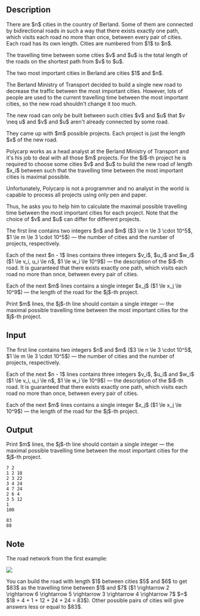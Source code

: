 ## Description

<div><p>There are $n$ cities in the country of Berland. Some of them are connected by bidirectional roads in such a way that there exists <span class="tex-font-style-it">exactly one</span> path, which visits each road no more than once, between every pair of cities. Each road has its own length. Cities are numbered from $1$ to $n$.</p><p>The travelling time between some cities $v$ and $u$ is the total length of the roads on the shortest path from $v$ to $u$. </p><p>The two most important cities in Berland are cities $1$ and $n$.</p><p>The Berland Ministry of Transport decided to build a single new road to decrease the traffic between the most important cities. However, lots of people are used to the current travelling time between the most important cities, so the new road shouldn't change it too much. </p><p>The new road can only be built between such cities $v$ and $u$ that $v \neq u$ and $v$ and $u$ aren't already connected by some road.</p><p>They came up with $m$ possible projects. Each project is just the length $x$ of the new road.</p><p>Polycarp works as a head analyst at the Berland Ministry of Transport and it's his job to deal with all those $m$ projects. For the $i$-th project he is required to choose some cities $v$ and $u$ to build the new road of length $x_i$ between such that the travelling time between the most important cities is <span class="tex-font-style-bf">maximal possible</span>. </p><p>Unfortunately, Polycarp is not a programmer and no analyst in the world is capable to process all projects using only pen and paper. </p><p>Thus, he asks you to help him to calculate the maximal possible travelling time between the most important cities for each project. Note that the choice of $v$ and $u$ can differ for different projects.</p></div><div class="input-specification"><p>The first line contains two integers $n$ and $m$ ($3 \le n \le 3 \cdot 10^5$, $1 \le m \le 3 \cdot 10^5$) — the number of cities and the number of projects, respectively.</p><p>Each of the next $n - 1$ lines contains three integers $v_i$, $u_i$ and $w_i$ ($1 \le v_i, u_i \le n$, $1 \le w_i \le 10^9$) — the description of the $i$-th road. It is guaranteed that there exists <span class="tex-font-style-it">exactly one</span> path, which visits each road no more than once, between every pair of cities.</p><p>Each of the next $m$ lines contains a single integer $x_j$ ($1 \le x_j \le 10^9$) — the length of the road for the $j$-th project.</p></div><div class="output-specification"><p>Print $m$ lines, the $j$-th line should contain a single integer — the maximal possible travelling time between the most important cities for the $j$-th project.</p></div>

## Input

<p>The first line contains two integers $n$ and $m$ ($3 \le n \le 3 \cdot 10^5$, $1 \le m \le 3 \cdot 10^5$) — the number of cities and the number of projects, respectively.</p><p>Each of the next $n - 1$ lines contains three integers $v_i$, $u_i$ and $w_i$ ($1 \le v_i, u_i \le n$, $1 \le w_i \le 10^9$) — the description of the $i$-th road. It is guaranteed that there exists <span class="tex-font-style-it">exactly one</span> path, which visits each road no more than once, between every pair of cities.</p><p>Each of the next $m$ lines contains a single integer $x_j$ ($1 \le x_j \le 10^9$) — the length of the road for the $j$-th project.</p>

## Output

<p>Print $m$ lines, the $j$-th line should contain a single integer — the maximal possible travelling time between the most important cities for the $j$-th project.</p>





```input1
7 2
1 2 18
2 3 22
3 4 24
4 7 24
2 6 4
3 5 12
1
100

```




```output1
83
88

```



## Note

<p>The road network from the first example:</p><p><img class="tex-graphics" src="file://2paOGVKO.png" style="max-width: 100.0%;max-height: 100.0%;"></p><p>You can build the road with length $1$ between cities $5$ and $6$ to get $83$ as the travelling time between $1$ and $7$ ($1 \rightarrow 2 \rightarrow 6 \rightarrow 5 \rightarrow 3 \rightarrow 4 \rightarrow 7$ $=$ $18 + 4 + 1 + 12 + 24 + 24 = 83$). Other possible pairs of cities will give answers less or equal to $83$.</p>
